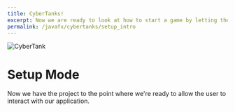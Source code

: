 ```yaml
---
title: CyberTanks!
excerpt: Now we are ready to look at how to start a game by letting the user position their forces.
permalink: /javafx/cybertanks/setup_intro
---
```


![CyberTank]({{page.banner}})

# Setup Mode

Now we have the project to the point where we're ready to allow the user to interact with our application.
